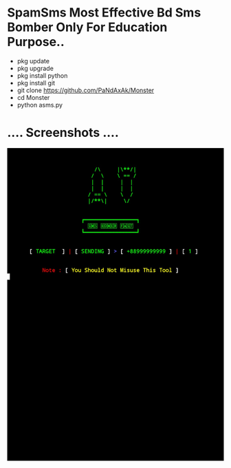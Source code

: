 # SpamSms Most Effective Bd Sms Bomber Only For Education Purpose..

- pkg update 
- pkg upgrade
- pkg install python
- pkg install git
- git clone https://github.com/PaNdAxAk/Monster
- cd Monster
- python asms.py


# .... Screenshots ....

![Githubstates](https://github.com/PaNdAxAk/Monster/blob/main/IMG_20220606_195622.jpg)
